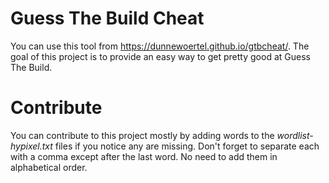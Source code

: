 # Guess The Build Cheat
You can use this tool from https://dunnewoertel.github.io/gtbcheat/. The goal of this project is to provide an easy way to get pretty good at Guess The Build.

# Contribute
You can contribute to this project mostly by adding words to the _wordlist-hypixel.txt_ files if you notice any are missing. Don't forget to separate each with a comma except after the last word. No need to add them in alphabetical order.